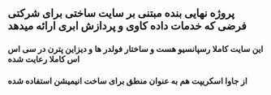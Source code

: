 ## پروژه نهایی بنده مبتنی بر سایت ساختی برای شرکتی فرضی که خدمات داده کاوی و پردازش ابری ارائه میدهد 
### این سایت کاملا رسپانسیو هست و ساختار فولدر ها و دیزاین پترن در سی اس اس کاملا رعایت شده
### از جاوا اسکریپت هم به عنوان منطق برای ساخت انیمیشن استفاده شده
